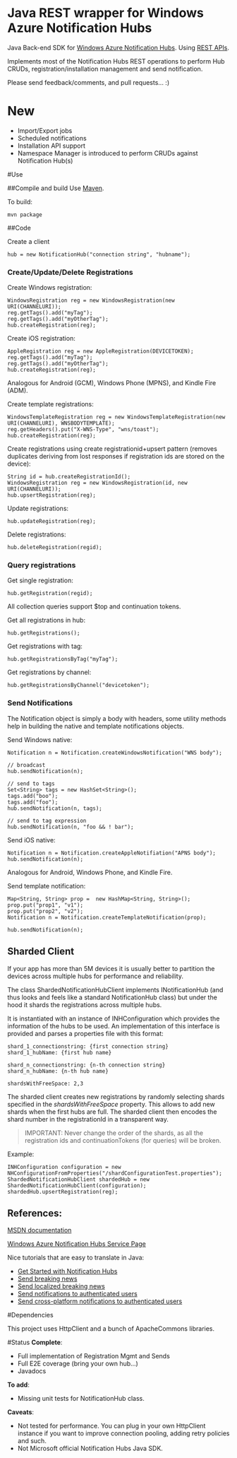 Java REST wrapper for Windows Azure Notification Hubs
==========================

Java Back-end SDK for [Windows Azure Notification Hubs]. Using [REST APIs].

Implements most of the Notification Hubs REST operations to perform Hub CRUDs, registration/installation management and send notification.

Please send feedback/comments, and pull requests... :)

# New

* Import/Export jobs
* Scheduled notifications
* Installation API support
* Namespace Manager is introduced to perform CRUDs against Notification Hub(s)


#Use

##Compile and build
Use [Maven].

To build:

	mvn package

##Code

Create a client

	hub = new NotificationHub("connection string", "hubname");	

### Create/Update/Delete Registrations

Create Windows registration:

	WindowsRegistration reg = new WindowsRegistration(new URI(CHANNELURI));
	reg.getTags().add("myTag");
	reg.getTags().add("myOtherTag");	
	hub.createRegistration(reg);

Create iOS registration:

	AppleRegistration reg = new AppleRegistration(DEVICETOKEN);
	reg.getTags().add("myTag");
	reg.getTags().add("myOtherTag");
	hub.createRegistration(reg);

Analogous for Android (GCM), Windows Phone (MPNS), and Kindle Fire (ADM).

Create template registrations:

	WindowsTemplateRegistration reg = new WindowsTemplateRegistration(new URI(CHANNELURI), WNSBODYTEMPLATE);
	reg.getHeaders().put("X-WNS-Type", "wns/toast");
	hub.createRegistration(reg);

Create registrations using create registrationid+upsert pattern (removes duplicates deriving from lost responses if registration ids are stored on the device):

	String id = hub.createRegistrationId();
	WindowsRegistration reg = new WindowsRegistration(id, new URI(CHANNELURI));
	hub.upsertRegistration(reg);

Update registrations:

	hub.updateRegistration(reg);

Delete registrations:

	hub.deleteRegistration(regid);

### Query registrations

Get single registration:

	hub.getRegistration(regid);

All collection queries support $top and continuation tokens.

Get all registrations in hub:
	
	hub.getRegistrations();


Get registrations with tag:

	hub.getRegistrationsByTag("myTag");


Get registrations by channel:

	hub.getRegistrationsByChannel("devicetoken");


### Send Notifications

The Notification object is simply a body with headers, some utility methods help in building the native and template notifications objects.

Send Windows native:
	
	Notification n = Notification.createWindowsNotification("WNS body");
	
	// broadcast
	hub.sendNotification(n);
		
	// send to tags	
	Set<String> tags = new HashSet<String>();
	tags.add("boo");
	tags.add("foo");
	hub.sendNotification(n, tags);

	// send to tag expression		
	hub.sendNotification(n, "foo && ! bar");

Send iOS native:
	
	Notification n = Notification.createAppleNotifiation("APNS body");
	hub.sendNotification(n);


Analogous for Android, Windows Phone, and Kindle Fire.

Send template notification:

	Map<String, String> prop =  new HashMap<String, String>();
	prop.put("prop1", "v1");
	prop.put("prop2", "v2");
	Notification n = Notification.createTemplateNotification(prop);
		
	hub.sendNotification(n);

## Sharded Client
If your app has more than 5M devices it is usually better to partition the devices across multiple hubs for performance and reliability.

The class ShardedNotificationHubClient implements INotificationHub (and thus looks and feels like a standard NotificationHub class) but under the hood it shards the registrations across multiple hubs.

It is instantiated with an instance of INHConfiguration which provides the information of the hubs to be used. An implementation of this interface is provided and parses a properties file with this format:

	shard_1_connectionstring: {first connection string}
	shard_1_hubName: {first hub name}

	shard_n_connectionstring: {n-th connection string}
	shard_n_hubName: {n-th hub name}
	
	shardsWithFreeSpace: 2,3

The sharded client creates new registrations by randomly selecting shards specified in the *shardsWithFreeSpace* property. This allows to add new shards when the first hubs are full.
The sharded client then encodes the shard number in the registrationId in a transparent way.

> IMPORTANT: Never change the order of the shards, as all the registration ids and continuationTokens (for queries) will be broken.

Example:
	
	INHConfiguration configuration = new NHConfigurationFromProperties("/shardConfigurationTest.properties");
	ShardedNotificationHubClient shardedHub = new ShardedNotificationHubClient(configuration);
	shardedHub.upsertRegistration(reg);

## References:

[MSDN documentation]

[Windows Azure Notification Hubs Service Page]

Nice tutorials that are easy to translate in Java:

* [Get Started with Notification Hubs]
* [Send breaking news]
* [Send localized breaking news]
* [Send notifications to authenticated users]
* [Send cross-platform notifications to authenticated users]

#Dependencies

This project uses HttpClient and a bunch of ApacheCommons libraries.

#Status
**Complete**:

* Full implementation of Registration Mgmt and Sends
* Full E2E coverage (bring your own hub...)
* Javadocs

**To add**:

* Missing unit tests for NotificationHub class.

**Caveats**:

* Not tested for performance. You can plug in your own HttpClient instance if you want to improve connection pooling, adding retry policies and such.
* Not Microsoft official Notification Hubs Java SDK.


[REST APIs]: http://msdn.microsoft.com/en-us/library/windowsazure/dn223264.aspx
[Maven]: http://maven.apache.org/

[Windows Azure Notification Hubs]: http://www.windowsazure.com/en-us/documentation/services/notification-hubs/
[MSDN documentation]: http://msdn.microsoft.com/en-us/library/windowsazure/jj891130.aspx
[Windows Azure Notification Hubs Service Page]: http://www.windowsazure.com/en-us/documentation/services/notification-hubs/
[Get Started with Notification Hubs]: http://www.windowsazure.com/en-us/manage/services/notification-hubs/getting-started-windows-dotnet/
[Send breaking news]: http://www.windowsazure.com/en-us/manage/services/notification-hubs/breaking-news-dotnet/
[Send localized breaking news]: http://www.windowsazure.com/en-us/manage/services/notification-hubs/breaking-news-localized-dotnet/
[Send notifications to authenticated users]: http://www.windowsazure.com/en-us/manage/services/notification-hubs/notify-users/
[Send cross-platform notifications to authenticated users]: http://www.windowsazure.com/en-us/manage/services/notification-hubs/notify-users-xplat-mobile-services/


